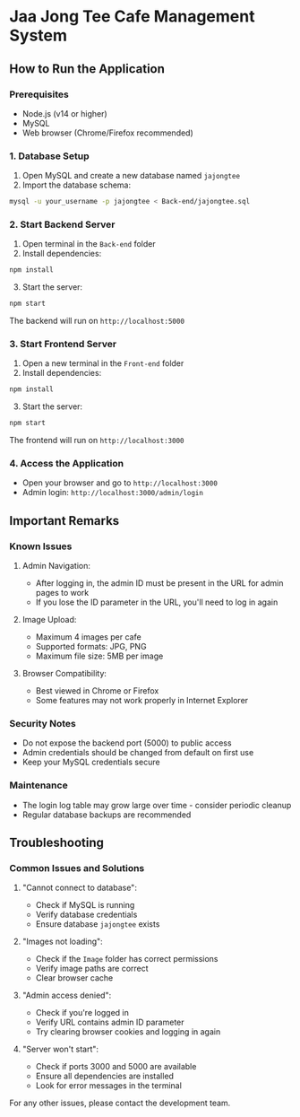 # Jaa Jong Tee Cafe Management System

## How to Run the Application

### Prerequisites
- Node.js (v14 or higher)
- MySQL
- Web browser (Chrome/Firefox recommended)

### 1. Database Setup
1. Open MySQL and create a new database named `jajongtee`
2. Import the database schema:
```bash
mysql -u your_username -p jajongtee < Back-end/jajongtee.sql
```

### 2. Start Backend Server
1. Open terminal in the `Back-end` folder
2. Install dependencies:
```bash
npm install
```
3. Start the server:
```bash
npm start
```
The backend will run on `http://localhost:5000`

### 3. Start Frontend Server
1. Open a new terminal in the `Front-end` folder
2. Install dependencies:
```bash
npm install
```
3. Start the server:
```bash
npm start
```
The frontend will run on `http://localhost:3000`

### 4. Access the Application
- Open your browser and go to `http://localhost:3000`
- Admin login: `http://localhost:3000/admin/login`

## Important Remarks

### Known Issues
1. Admin Navigation:
   - After logging in, the admin ID must be present in the URL for admin pages to work
   - If you lose the ID parameter in the URL, you'll need to log in again

2. Image Upload:
   - Maximum 4 images per cafe
   - Supported formats: JPG, PNG
   - Maximum file size: 5MB per image

3. Browser Compatibility:
   - Best viewed in Chrome or Firefox
   - Some features may not work properly in Internet Explorer

### Security Notes
- Do not expose the backend port (5000) to public access
- Admin credentials should be changed from default on first use
- Keep your MySQL credentials secure

### Maintenance
- The login log table may grow large over time - consider periodic cleanup
- Regular database backups are recommended

## Troubleshooting

### Common Issues and Solutions

1. "Cannot connect to database":
   - Check if MySQL is running
   - Verify database credentials
   - Ensure database `jajongtee` exists

2. "Images not loading":
   - Check if the `Image` folder has correct permissions
   - Verify image paths are correct
   - Clear browser cache

3. "Admin access denied":
   - Check if you're logged in
   - Verify URL contains admin ID parameter
   - Try clearing browser cookies and logging in again

4. "Server won't start":
   - Check if ports 3000 and 5000 are available
   - Ensure all dependencies are installed
   - Look for error messages in the terminal

For any other issues, please contact the development team. 